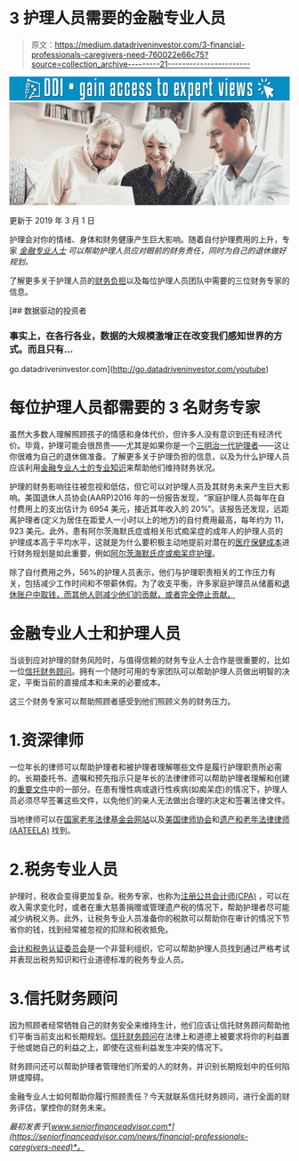 # 3 护理人员需要的金融专业人员

> 原文：<https://medium.datadriveninvestor.com/3-financial-professionals-caregivers-need-760022e66c75?source=collection_archive---------21----------------------->

[![](img/10904c6b16bc31445f64b7cc7b5e4e89.png)](http://www.track.datadriveninvestor.com/1B9E)![](img/7f44e124d6decf393e7f4c2ea2f1ca10.png)

更新于 2019 年 3 月 1 日

护理会对你的情绪、身体和财务健康产生巨大影响。随着自付护理费用的上升，专家 [*金融专业人士*](https://seniorfinanceadvisor.com/resources/how-to-find-a-financial-advisor) *可以帮助护理人员应对眼前的财务责任，同时为自己的退休做好规划。*

了解更多关于护理人员的[财务负担](https://seniorfinanceadvisor.com/news/top-resources-to-financially-survive-caregiving)以及每位护理人员团队中需要的三位财务专家的信息。

[](http://go.datadriveninvestor.com/youtube) [## 数据驱动的投资者

### 事实上，在各行各业，数据的大规模激增正在改变我们感知世界的方式。而且只有…

go.datadriveninvestor.com](http://go.datadriveninvestor.com/youtube) 

# 每位护理人员都需要的 3 名财务专家

虽然大多数人理解照顾孩子的情感和身体代价，但许多人没有意识到还有经济代价。毕竟，护理可能会很昂贵——尤其是如果你是一个[三明治一代护理者](https://seniorfinanceadvisor.com/news/financially-survive-sandwich-generation-stress)——这让你很难为自己的退休做准备。了解更多关于护理负担的信息，以及为什么护理人员应该利用[金融专业人士的专业知识](https://seniorfinanceadvisor.com/)来帮助他们维持财务状况。

护理的财务影响往往被忽视和低估，但它可以对护理人员及其财务未来产生巨大影响。美国退休人员协会(AARP)2016 年的一份报告发现，“家庭护理人员每年在自付费用上的支出估计为 6954 美元，接近其年收入的 20%”。该报告还发现，远距离护理者(定义为居住在距爱人一小时以上的地方)的自付费用最高，每年约为 11，923 美元。此外，患有阿尔茨海默氏症或相关形式痴呆症的成年人的护理人员的护理成本高于平均水平，这就是为什么要积极主动地提前对潜在的[医疗保健成本](https://seniorfinanceadvisor.com/news/the-reality-of-healthcare-costs-in-retirement)进行财务规划是如此重要，例如[阿尔茨海默氏症或痴呆症护理](https://seniorfinanceadvisor.com/news/financial-preparation-before-dementia)。

除了自付费用之外，56%的护理人员表示，他们与护理职责相关的工作压力有关，包括减少工作时间和不带薪休假。为了收支平衡，许多家庭护理员从储蓄和[退休账户中取钱，而其他人则减少他们的贡献，或者完全停止贡献。](https://seniorfinanceadvisor.com/investments/senior-investments)

# 金融专业人士和护理人员

当谈到应对护理的财务风险时，与值得信赖的财务专业人士合作是很重要的，比如一位[信托财务顾问](https://seniorfinanceadvisor.com/resources/what-is-a-fiduciary-financial-advisor)。拥有一个随时可用的专家团队可以帮助护理人员做出明智的决定，平衡当前的直接成本和未来的必要成本。

这三个财务专家可以帮助照顾者感受到他们照顾义务的财务压力。

# 1.资深律师

一位年长的律师可以帮助护理者和被护理者理解哪些文件是履行护理职责所必需的。长期委托书、遗嘱和预先指示只是年长的法律律师可以帮助护理者理解和创建的[重要文件](https://seniorfinanceadvisor.com/resources/legal-documents-for-retirement-planning)中的一部分。在患有慢性病或退行性疾病(如痴呆症)的情况下，护理人员必须尽早签署这些文件，以免他们的亲人无法做出合理的决定和签署法律文件。

当地律师可以在[国家老年法律基金会网站](https://nelf.org/)以及[美国律师协会](https://www.americanbar.org/)和[遗产和老年法律律师(AATEELA)](http://aateela.org/) 找到。

# 2.税务专业人员

护理时，税收会变得更加复杂。税务专家，也称为[注册公共会计师(CPA)](https://seniorfinanceadvisor.com/resources/defining-financial-service-professionals#CPA) ，可以在收入需求变化时，或者在重大慈善捐赠或管理遗产税的情况下，帮助护理者尽可能减少纳税义务。此外，让税务专业人员准备你的税款可以帮助你在审计的情况下节省你的钱，找到经常被忽视的扣除和税收抵免。

[会计和税务认证委员会](http://www.acatcredentials.org/home)是一个非营利组织，它可以帮助护理人员找到通过严格考试并表现出税务知识和行业道德标准的税务专业人员。

# 3.信托财务顾问

因为照顾者经常牺牲自己的财务安全来维持生计，他们应该让信托财务顾问帮助他们平衡当前支出和长期规划。[信托财务顾问](https://seniorfinanceadvisor.com/news/why-are-fiduciary-advisors-so-important)在法律上和道德上被要求将你的利益置于他或她自己的利益之上，即使在这些利益发生冲突的情况下。

财务顾问还可以帮助护理者管理他们所爱的人的财务，并识别长期规划中的任何陷阱或障碍。

金融专业人士如何帮助你履行照顾责任？今天就联系信托财务顾问，进行全面的财务评估，掌控你的财务未来。

*最初发表于*[*www.seniorfinanceadvisor.com*](https://seniorfinanceadvisor.com/news/financial-professionals-caregivers-need)*。*